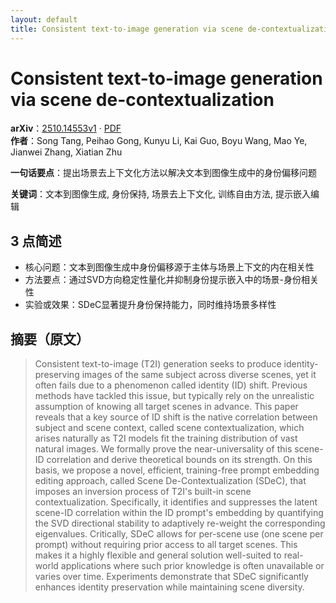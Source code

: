 ```yaml
---
layout: default
title: Consistent text-to-image generation via scene de-contextualization
---
```


# Consistent text-to-image generation via scene de-contextualization
**arXiv**：[2510.14553v1](https://arxiv.org/abs/2510.14553) · [PDF](https://arxiv.org/pdf/2510.14553.pdf)  
**作者**：Song Tang, Peihao Gong, Kunyu Li, Kai Guo, Boyu Wang, Mao Ye, Jianwei Zhang, Xiatian Zhu  

**一句话要点**：提出场景去上下文化方法以解决文本到图像生成中的身份偏移问题

**关键词**：文本到图像生成, 身份保持, 场景去上下文化, 训练自由方法, 提示嵌入编辑

## 3 点简述
- 核心问题：文本到图像生成中身份偏移源于主体与场景上下文的内在相关性
- 方法要点：通过SVD方向稳定性量化并抑制身份提示嵌入中的场景-身份相关性
- 实验或效果：SDeC显著提升身份保持能力，同时维持场景多样性

## 摘要（原文）

> Consistent text-to-image (T2I) generation seeks to produce
> identity-preserving images of the same subject across diverse scenes, yet it
> often fails due to a phenomenon called identity (ID) shift. Previous methods
> have tackled this issue, but typically rely on the unrealistic assumption of
> knowing all target scenes in advance. This paper reveals that a key source of
> ID shift is the native correlation between subject and scene context, called
> scene contextualization, which arises naturally as T2I models fit the training
> distribution of vast natural images. We formally prove the near-universality of
> this scene-ID correlation and derive theoretical bounds on its strength. On
> this basis, we propose a novel, efficient, training-free prompt embedding
> editing approach, called Scene De-Contextualization (SDeC), that imposes an
> inversion process of T2I's built-in scene contextualization. Specifically, it
> identifies and suppresses the latent scene-ID correlation within the ID
> prompt's embedding by quantifying the SVD directional stability to adaptively
> re-weight the corresponding eigenvalues. Critically, SDeC allows for per-scene
> use (one scene per prompt) without requiring prior access to all target scenes.
> This makes it a highly flexible and general solution well-suited to real-world
> applications where such prior knowledge is often unavailable or varies over
> time. Experiments demonstrate that SDeC significantly enhances identity
> preservation while maintaining scene diversity.

